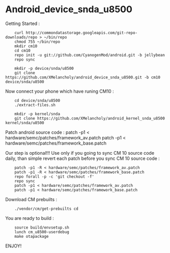 # Android_device_snda_u8500

Getting Started :

		curl http://commondatastorage.googleapis.com/git-repo-downloads/repo > ~/bin/repo
		chmod 755 ~/bin/repo
		mkdir cm10
		cd cm10
		repo init -u git://github.com/CyanogenMod/android.git -b jellybean
		repo sync

		mkdir -p device/snda/u8500
		git clone https://github.com/XMelancholy/android_device_snda_u8500.git -b cm10 device/snda/u8500

Now connect your phone which have runing CM10 :

		cd device/snda/u8500
		./extract-files.sh

		mkdir -p kernel/snda
		git clone https://github.com/XMelancholy/android_kernel_snda_u8500 kernel/snda/u8500


Patch android source code :
		patch -p1 < hardware/semc/patches/framework_av.patch
		patch -p1 < hardware/semc/patches/framework_base.patch

Our step is optional!!! Use only if you going to sync CM 10 source code daily, than simple revert each patch before you sync CM 10 source code :

		patch -p1 -R < hardware/semc/patches/framework_av.patch
		patch -p1 -R < hardware/semc/patches/framework_base.patch
		repo forall -p -c 'git checkout -f'
		repo sync
		patch -p1 < hardware/semc/patches/framework_av.patch
		patch -p1 < hardware/semc/patches/framework_base.patch


Download CM prebuilts : 

		./vendor/cm/get-prebuilts cd

You are ready to build :

		source build/envsetup.sh
		lunch cm_u8500-userdebug
		make otapackage

ENJOY!
